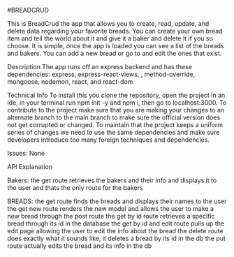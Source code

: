 #BREADCRUD

This is BreadCrud the app that allows you to create, read, update, and delete data regarding your favorite breads. You can create your own bread item and tell the world about it and give it a baker and delete it if you so choose. It is simple, once the app is loaded you can see a list of the breads and bakers. You can add a new bread or go to and edit the ones that exist.

Description
The app runs off an express backend and has these dependencies: express, express-react-views, , method-override, mongoose, nodemon, react, and react-dom

Technical Info
To install this you clone the repository, open the project in an ide, in your terminal run npm init -y and npm i, then go to localhost:3000. To contribute to the project make sure that you are making your changes to an alternate branch to the main branch to make sure the official version does not get corrupted or changed. To maintain that the project keeps a uniform series of changes we need to use the same dependencies and make sure developers introduce too many foreign techniques and dependencies.

Issues:
None

API Explanation

Bakers:
the get route retrieves the bakers and their info and displays it to the user and thats the only route for the bakers

BREADS:
the get route finds the breads and displays their names to the user
the get new route renders the new model and allows the user to make a new bread through the post route
the get by id route retrieves a specific bread through its id in the database
the get by id and edit route pulls up the edit page allowing the user to edit the info about the bread
the delete route does exactly what it sounds like, it deletes a bread by its id in the db
the put route actually edits the bread and its info in the db
